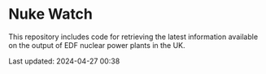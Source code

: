 # Nuke Watch

This repository includes code for retrieving the latest information available on the output of EDF nuclear power plants in the UK.

Last updated: 2024-04-27 00:38